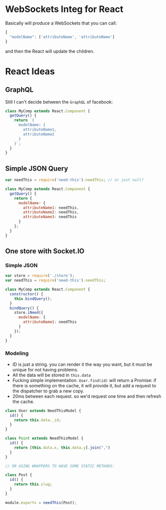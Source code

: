 WebSockets Integ for React
==========================

Basically will produce a WebSockets that you can call:

```javascript
{
  "modelName": ['attributeName', 'attributeName']
}
```

and then the React will update the children.

React Ideas
===========

GraphQL
-------
Still I can't decide between the `GraphQL` of facebook:

```javascript
class MyComp extends React.Component {
  getQuery() {
    return `{
      modelName: {
        attributeName1,
        attributeName2
      }
    }`;
  }
}
```

Simple JSON Query
-----------------

```javascript
var needThis = require('need-this').needThis; // or just null?

class MyComp extends React.Component {
  getQuery() {
    return {
      modelName: {
        attributeName1: needThis,
        attributeName2: needThis,
        attributeName3: needThis
      }
    };
  }
}
```

One store with Socket.IO
------------------------
### Simple JSON
```javascript
var store = require('./store');
var needThis = require('need-this').needThis;

class MyComp extends React.Component {
  constructor() {
    this.bindQuery();
  }
  bindQuery() {
    store.iNeed({
      modelName: {
        attributeName1: needThis
      }
    });
  }
}
```

### Modeling
- ID is just a string. you can render it the way you want, but it must be unique for not having problems.
- All the data will be stored in `this.data`
- Fucking simple implementation. `User.find(id)` will return a Promise: if there is something on the cache, it will provide it, but add a request to the dispatcher to grab a new copy.
- 20ms between each request. so we'd request one time and then refresh the cache.

```javascript
class User extends NeedThisModel {
  id() {
    return this.data._id;
  }
}

class Point extends NeedThisModel {
  id() {
    return [this.data.x, this.data.y].join(",")
  }
}

// OR USING WRAPPERS TO HAVE SOME STATIC METHODS:

class Post {
  id() {
    return this.slug;
  }
}

module.exports = needThis(Post);
```
